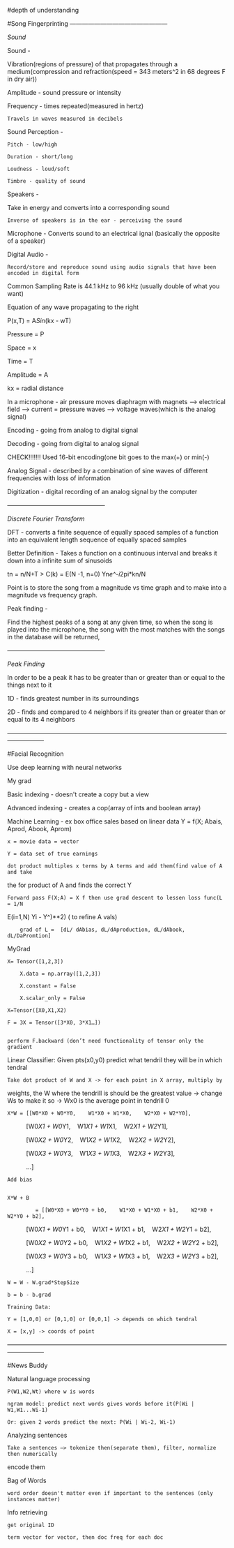 #depth of understanding

#Song Fingerprinting
————————————————

*Sound*

Sound - 

Vibration(regions of pressure) of  that propagates through a medium(compression and 
refraction(speed = 343 meters^2 in 68 degrees F in dry air))

Amplitude - sound pressure or intensity

Frequency - times repeated(measured in hertz)
	
	Travels in waves measured in decibels

Sound Perception - 

	Pitch - low/high

	Duration - short/long

	Loudness - loud/soft

	Timbre - quality of sound

Speakers - 

Take in 	energy and converts into a corresponding sound

	Inverse of speakers is in the ear - perceiving the sound

Microphone -
	Converts sound to an electrical ignal (basically the opposite of a speaker)

Digital Audio -

	Record/store and reproduce sound using audio signals that have been encoded in digital form

Common Sampling Rate is  44.1 kHz to 96 kHz (usually double of what you want)

Equation of any wave propagating to the right

P(x,T) = A*Sin*(kx - wT)

Pressure = P

Space = x

Time = T

Amplitude = A

kx = radial distance



In a microphone - air pressure moves diaphragm with magnets —> electrical field —> current = 
pressure waves —> voltage waves(which is the analog signal)



Encoding - going from analog to  digital signal

Decoding - going from digital to analog signal

CHECK!!!!!!! Used 16-bit encoding(one bit goes to the max(+) or min(-)

Analog Signal - described by a combination of sine waves of different frequencies with loss of information

Digitization - digital recording of an analog signal by the computer

————————————————

*Discrete Fourier Transform*

DFT - converts a finite sequence of equally spaced samples of a function into an equivalent 
length sequence of equally spaced samples

Better Definition - Takes a function on a continuous interval and breaks it down into a infinite 
sum of sinusoids 

tn = n/N+T > C(k) = E(N -1, n=0) Yn*e^-i*2pi*kn/N

Point is to store the song from a magnitude vs time graph and to make into a magnitude vs 
frequency graph.

Peak finding - 

Find the highest peaks of a song at any given time, so when the song is played into the 
microphone, the song with the most matches with the songs in the database will be returned,

————————————————

*Peak Finding*

In order to be a peak it has to be greater than or greater than or equal to the things next to it

1D - finds greatest number in its surroundings

2D - finds and compared to 4 neighbors if its greater than or greater than or equal to its 4 
neighbors

——————————————————————————————————————————

#Facial Recognition 

Use deep learning with neural networks

My grad

Basic indexing - doesn't create a copy but a view

Advanced indexing - creates a cop(array of ints and boolean array)

Machine Learning - ex box office sales based on linear data
	Y = f(X; Abais, Aprod, Abook, Aprom)

	x = movie data = vector

	Y = data set of true earnings 

	dot product multiples x terms by A terms and add them(find value of A and take 
the for product of A and finds the correct Y

	Forward pass F(X;A) = X f then use grad descent to lessen loss func(L = 1/N 
E(i=1,N) Yi - Y^)**2) ( to refine A vals)

		grad of L =  [dL/ dAbias, dL/dAproduction, dL/dAbook, dL/DaPromtion]

MyGrad

	X= Tensor([1,2,3])

		X.data = np.array([1,2,3])

		X.constant = False

		X.scalar_only = False

	X=Tensor([X0,X1,X2)

	F = 3X = Tensor([3*X0, 3*X1…])


	perform F.backward (don’t need functionality of tensor only the gradient



Linear Classifier:
	Given pts(x0,y0) predict what tendril they will be in which tendral

	Take dot product of W and X -> for each point in X array, multiply by 	
weights, the W where the tendrill is should be the greatest value -> change Ws to make 
it so -> Wx0 is the average point in tendrill 0



	X*W = [[W0*X0 + W0*Y0,    W1*X0 + W1*X0,    W2*X0 + W2*Y0],

            [W0*X1 + W0*Y1,    W1*X1 + W1*X1,    W2*X1 + W2*Y1],

            [W0*X2 + W0*Y2,    W1*X2 + W1*X2,    W2*X2 + W2*Y2],


            [W0*X3 + W0*Y3,    W1*X3 + W1*X3,    W2*X3 + W2*Y3],

            ...]


	Add bias


	X*W + B

	         = [[W0*X0 + W0*Y0 + b0,    W1*X0 + W1*X0 + b1,    W2*X0 + W2*Y0 + b2],

            [W0*X1 + W0*Y1 + b0,    W1*X1 + W1*X1 + b1,    W2*X1 + W2*Y1 + b2],

            [W0*X2 + W0*Y2 + b0,    W1*X2 + W1*X2 + b1,    W2*X2 + W2*Y2 + b2],

            [W0*X3 + W0*Y3 + b0,    W1*X3 + W1*X3 + b1,    W2*X3 + W2*Y3 + b2],

            ...]


	W = W - W.grad*StepSize

	b = b - b.grad

	Training Data:

	Y = [1,0,0] or [0,1,0] or [0,0,1] -> depends on which tendral

	X = [x,y] -> coords of point


——————————————————————————————————————————

#News Buddy

Natural language processing

	P(W1,W2,Wt) where w is words

	ngram model: predict next words gives words before it(P(Wi | W1,W1...Wi-1)

	Or: given 2 words predict the next: P(Wi | Wi-2, Wi-1)

Analyzing sentences

	Take a sentences —> tokenize then(separate them), filter, normalize then numerically 
encode them

Bag of Words

	word order doesn't matter even if important to the sentences (only instances matter)

Info retrieving 

	get original ID

	term vector for vector, then doc freq for each doc
